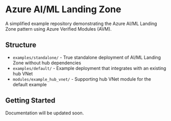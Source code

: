 # Azure AI/ML Landing Zone

A simplified example repository demonstrating the Azure AI/ML Landing Zone pattern using Azure Verified Modules (AVM).

## Structure

- `examples/standalone/` - True standalone deployment of AI/ML Landing Zone without hub dependencies
- `examples/default/` - Example deployment that integrates with an existing hub VNet
- `modules/example_hub_vnet/` - Supporting hub VNet module for the default example

## Getting Started

Documentation will be updated soon.

